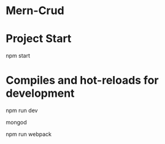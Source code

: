 # Mern-Crud

# Project Start
  npm start
  
# Compiles and hot-reloads for development
   npm run dev
  
   mongod 
   
   npm run webpack 
   
